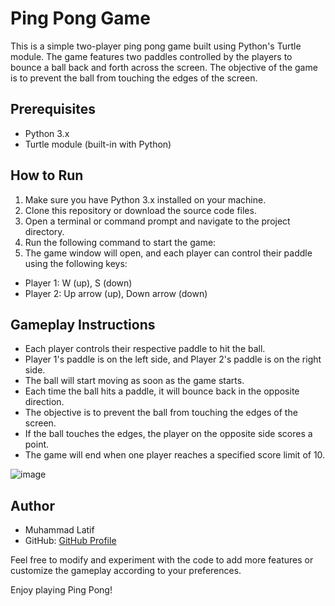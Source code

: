 # **Ping Pong Game**

This is a simple two-player ping pong game built using Python's Turtle module. The game features two paddles controlled by the players to bounce a ball back and forth across the screen. The objective of the game is to prevent the ball from touching the edges of the screen.

## **Prerequisites**

- Python 3.x
- Turtle module (built-in with Python)

## **How to Run**

1. Make sure you have Python 3.x installed on your machine.
2. Clone this repository or download the source code files.
3. Open a terminal or command prompt and navigate to the project directory.
4. Run the following command to start the game:
5. The game window will open, and each player can control their paddle using the following keys:
- Player 1: W (up), S (down)
- Player 2: Up arrow (up), Down arrow (down)

## **Gameplay Instructions**

- Each player controls their respective paddle to hit the ball.
- Player 1's paddle is on the left side, and Player 2's paddle is on the right side.
- The ball will start moving as soon as the game starts.
- Each time the ball hits a paddle, it will bounce back in the opposite direction.
- The objective is to prevent the ball from touching the edges of the screen.
- If the ball touches the edges, the player on the opposite side scores a point.
- The game will end when one player reaches a specified score limit of 10.

![image](https://github.com/latif-muhammad/PingPong/assets/123078982/7dfdfcc5-599c-48b0-95ab-900e8ea34372)

## Author
- Muhammad Latif
- GitHub: [GitHub Profile](https://github.com/latif-muhammad)

Feel free to modify and experiment with the code to add more features or customize the gameplay according to your preferences.

Enjoy playing Ping Pong!


